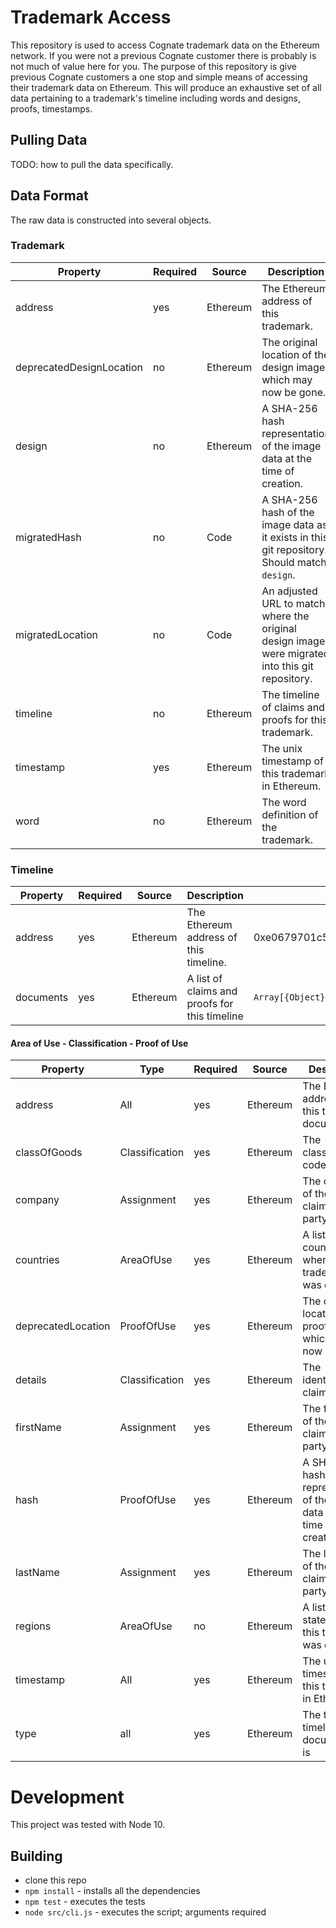 # Trademark Access

This repository is used to access Cognate trademark data on the Ethereum network. If you
were not a previous Cognate customer there is probably is not much of value here for you.
The purpose of this repository is give previous Cognate customers a one stop and simple
means of accessing their trademark data on Ethereum. This will produce an exhaustive set
of all data pertaining to a trademark's timeline including words and designs, proofs,
timestamps.

## Pulling Data

TODO: how to pull the data specifically.

## Data Format

The raw data is constructed into several objects.

### Trademark

| Property | Required | Source | Description | Example |
|----------|----------|--------|-------------|---------|
| address | yes | Ethereum | The Ethereum address of this trademark. | 0xb35d271ffbd783ffb6ccb227b932298e03e15f24 |
| deprecatedDesignLocation | no | Ethereum | The original location of the design image, which may now be gone. | `{URL}` |
| design | no | Ethereum | A SHA-256 hash representation of the image data at the time of creation. | 0xf54f3b87eda462770230d060fce9b9f4876cb68fe8cd38d14c00356bcff7d690 |
| migratedHash | no | Code | A SHA-256 hash of the image data as it exists in this git repository. Should match `design`. | 0xf54f3b87eda462770230d060fce9b9f4876cb68fe8cd38d14c00356bcff7d690 |
| migratedLocation | no | Code | An adjusted URL to match where the original design images were migrated into this git repository. | `{URL}` |
| timeline | no  | Ethereum | The timeline of claims and proofs for this trademark. | `{Object}` | 
| timestamp | yes  | Ethereum | The unix timestamp of this trademark in Ethereum. | 1523899114 |
| word | no | Ethereum | The word definition of the trademark. | `{String}` |

### Timeline

| Property | Required | Source | Description | Example |
|----------|----------|--------|-------------|---------|
| address | yes | Ethereum | The Ethereum address of this timeline. | 0xe0679701c5c4258a4f6374acc7d384fe6b0c9308 |
| documents | yes | Ethereum | A list of claims and proofs for this timeline | `Array[{Object}]` |

#### Area of Use - Classification - Proof of Use

| Property | Type | Required | Source | Description | Example |
|----------|------|----------|--------|-------------|---------|
| address | All | yes | Ethereum | The Ethereum address of this timeline document | 0x6f448da05f23ddc79f3ff1f8f5bd7fa3528ce255 |
| classOfGoods | Classification | yes | Ethereum | The classification code claimed | `{Integer}` |
| company | Assignment | yes | Ethereum | The company of the claiming party. | `{String}` |
| countries | AreaOfUse | yes | Ethereum | A list of countries where this trademark was claimed | `Array[{String}]` |
| deprecatedLocation | ProofOfUse | yes | Ethereum | The original location of the proof image, which may now be gone. | `{URL}` |
| details | Classification | yes | Ethereum | The identification claimed | `{String}` |
| firstName | Assignment | yes | Ethereum | The first name of the claiming party. | `{String}` |
| hash | ProofOfUse | yes | Ethereum | A SHA-256 hash representation of the image data at the time of creation. | 0x9ba2cf7c95c37e2bb2670f7f8b213775379bd089df4ba1919164b25f14a6df30 |
| lastName | Assignment | yes | Ethereum | The last name of the claiming party. | `{String}` |
| regions | AreaOfUse | no | Ethereum | A list of US states where this trademark was claimed | `Array[{String}]` |
| timestamp | All | yes | Ethereum | The unix timestamp of this trademark in Ethereum. | 1523899114 |
| type | all | yes | Ethereum | The type of timeline document this is | `AreaOfUse`, `Assignment`, `Classification`, `ProofOfUse` |

# Development

This project was tested with Node 10.

## Building

* clone this repo
* `npm install` - installs all the dependencies
* `npm test` - executes the tests
* `node src/cli.js` - executes the script; arguments required
